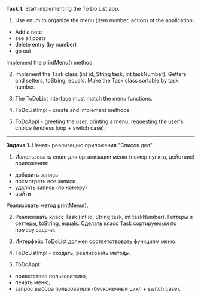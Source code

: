 **Task 1.**
Start implementing the To Do List app.

1. Use enum to organize the menu (item number, action) of the application:
- Add a note
- see all posts
- delete entry (by number)
- go out

Implement the printMenu() method.

2. Implement the Task class (int id, String task, int taskNumber).
   Getters and setters, toString, equals.
   Make the Task class sortable by task number.

3. The ToDoList interface must match the menu functions.

4. ToDoListImpl - create and implement methods.

5. ToDoAppl - greeting the user, printing a menu, requesting the user's choice (endless loop + switch case).


___________________________

**Задача 1.**
Начать реализацию приложения "Список дел".

1. Использовать enum для организации меню (номер пункта, действие) приложения:
- добавить запись
- посмотреть все записи
- удалить запись (по номеру)
- выйти

Реализовать метод printMenu().

2. Реализовать класс Task (int id, String task, int taskNumber).
   Геттеры и сеттеры, toString, equals.
   Сделать класс Task сортируемым по номеру задачи.

3. Интерфейс ToDoList должен соответствовать функциям меню.

4. ToDoListImpl - создать, реализовать методы.

5. ToDoAppl: 
- приветствие пользователю,
- печать меню, 
- запрос выбора пользователя (бесконечный цикл + switch case).
